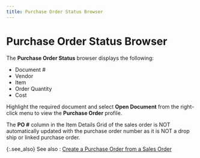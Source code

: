 ```yaml
---
title: Purchase Order Status Browser
---
```


# Purchase Order Status Browser


The **Purchase Order Status** browser displays the following:

- Document #
- Vendor
- Item
- Order Quantity
- Cost



Highlight the required document and select **Open Document** from the right-click menu to view the **Purchase Order** profile.


The **PO #** column in the Item Details Grid of the sales order is NOT automatically updated with the purchase order number as it is NOT a drop ship or linked purchase order.


{:.see_also}
See also
: [Create a Purchase Order from a Sales Order]({{site.sp_baseurl}}/sales-docs/sales-orders/so-proc/gen-po-util/gen-po/create-po/create_a_purchase_order_from_a_sales_order_sales.html)
